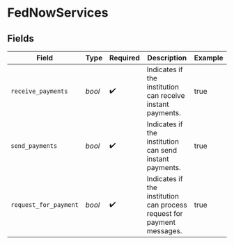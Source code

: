 # FedNowServices


## Fields

| Field                                                                  | Type                                                                   | Required                                                               | Description                                                            | Example                                                                |
| ---------------------------------------------------------------------- | ---------------------------------------------------------------------- | ---------------------------------------------------------------------- | ---------------------------------------------------------------------- | ---------------------------------------------------------------------- |
| `receive_payments`                                                     | *bool*                                                                 | :heavy_check_mark:                                                     | Indicates if the institution can receive instant payments.             | true                                                                   |
| `send_payments`                                                        | *bool*                                                                 | :heavy_check_mark:                                                     | Indicates if the institution can send instant payments.                | true                                                                   |
| `request_for_payment`                                                  | *bool*                                                                 | :heavy_check_mark:                                                     | Indicates if the institution can process request for payment messages. | true                                                                   |